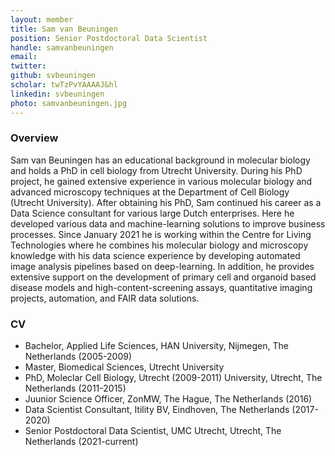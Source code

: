 ```yaml
---
layout: member
title: Sam van Beuningen
position: Senior Postdoctoral Data Scientist
handle: samvanbeuningen
email: 
twitter:
github: svbeuningen
scholar: twTzPvYAAAAJ&hl
linkedin: svbeuningen
photo: samvanbeuningen.jpg
---
```


### Overview
Sam van Beuningen has an educational background in molecular biology and holds a PhD in cell biology from Utrecht University. During his PhD project, he gained extensive experience in various molecular biology and advanced microscopy techniques at the Department of Cell Biology (Utrecht University). After obtaining his PhD, Sam continued his career as a Data Science consultant for various large Dutch enterprises. Here he developed various data and machine-learning solutions to improve business processes. Since January 2021 he is working within the Centre for Living Technologies where he combines his molecular biology and microscopy knowledge with his data science experience by developing automated image analysis pipelines based on deep-learning. In addition, he provides extensive support on the development of primary cell and organoid based disease models and high-content-screening assays, quantitative imaging projects, automation, and FAIR data solutions.

### CV
- Bachelor, Applied Life Sciences, HAN University, Nijmegen, The Netherlands (2005-2009)
- Master, Biomedical Sciences, Utrecht University
- PhD, Moleclar Cell Biology, Utrecht (2009-2011) University, Utrecht, The Netherlands (2011-2015)
- Juunior Science Officer, ZonMW, The Hague, The Netherlands (2016)
- Data Scientist Consultant, Itility BV, Eindhoven, The Netherlands (2017-2020)
- Senior Postdoctoral Data Scientist, UMC Utrecht, Utrecht, The Netherlands (2021-current)
